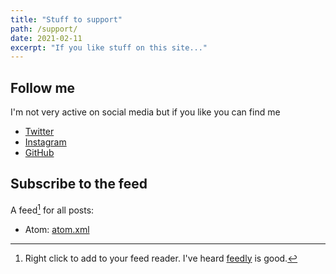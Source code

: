 ```yaml
---
title: "Stuff to support"
path: /support/
date: 2021-02-11
excerpt: "If you like stuff on this site..."
---
```


## Follow me

I'm not very active on social media but if you like you can find me

- [Twitter](https://twitter.com/griff-rees)
- [Instagram](https://instagram.com/griffith.rees/)
- [GitHub](https://github.com/griff-rees)

## Subscribe to the feed

A feed[^feed] for all posts:

- Atom: [atom.xml](/atom.xml)

[^feed]: Right click to add to your feed reader. I've heard [feedly](https://feedly.com) is good.
